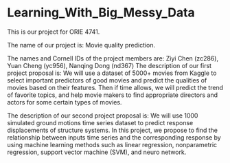 # Learning_With_Big_Messy_Data

  This is our project for ORIE 4741.  
  
  The name of our project is: Movie quality prediction.  
  
  The names and Cornell IDs of the project members are: Ziyi Chen (zc286), Yuan Cheng (yc956), Nanqing Dong (nd367)
  The description of our first project proposal is: 
    We will use a dataset of 5000+ movies from Kaggle to select important predictors of good movies and predict the qualities of movies based on their features. Then if time allows, we will predict the trend of favorite topics, and help movie makers to find appropriate directors and actors for some certain types of movies.
    
  The description of our second project proposal is: 
    We will use 1000 simulated ground motions time series dataset to predict response displacements of structure systems. In this project, we propose to find the relationship between inputs time series and the corresponding response by using machine learning methods such as linear regression, nonparametric regression, support vector machine (SVM), and neuro network. 
